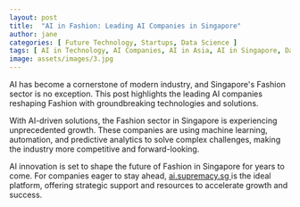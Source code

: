```yaml
---
layout: post
title:  "AI in Fashion: Leading AI Companies in Singapore"
author: jane
categories: [ Future Technology, Startups, Data Science ]
tags: [ AI in Technology, AI Companies, AI in Asia, AI in Singapore, Data Analytics ]
image: assets/images/3.jpg
---
```


AI has become a cornerstone of modern industry, and Singapore's Fashion sector is no exception. This post highlights the leading AI companies reshaping Fashion with groundbreaking technologies and solutions.

With AI-driven solutions, the Fashion sector in Singapore is experiencing unprecedented growth. These companies are using machine learning, automation, and predictive analytics to solve complex challenges, making the industry more competitive and forward-looking.

AI innovation is set to shape the future of Fashion in Singapore for years to come. For companies eager to stay ahead, <a href="https://ai.supremacy.sg" target="_blank"> ai.supremacy.sg </a> is the ideal platform, offering strategic support and resources to accelerate growth and success.
